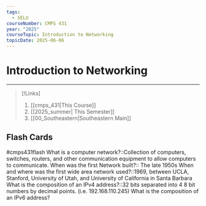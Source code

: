 ```yaml
---
tags:
  - SELU
courseNumber: CMPS 431
year: "2025"
courseTopic: Introduction to Networking
topicDate: 2025-06-06
---
```

# Introduction to Networking
___

>[!Links]
>1. [[cmps_431|This Course]]
>2. [[2025_summer| This Semester]]
>3. [[00_Southeastern|Southeastern Main]]

## Flash Cards

#cmps431flash
What is a computer network?::Collection of computers, switches, routers, and other communication equipment to allow computers to communicate.
When was the first Network built?:: The late 1950s
When and where was the first wide area network used?::1969, between UCLA, Stanford, University of Utah, and University of California in Santa Barbara
What is the composition of an IPv4 address?::32 bits separated into 4 8 bit numbers by decimal points. (i.e. 192.168.110.245)
What is the composition of an IPv6 address?
